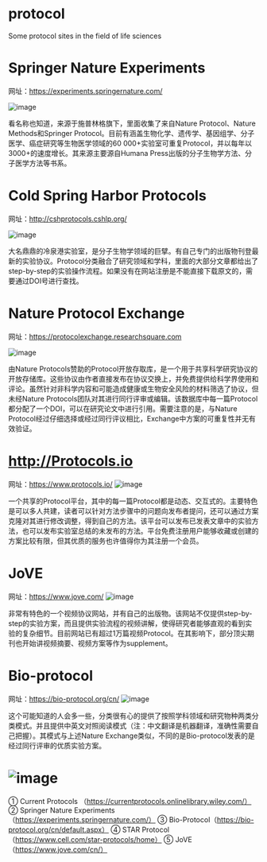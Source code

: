 # protocol
Some protocol sites in the field of life sciences
# Springer Nature Experiments

网址：https://experiments.springernature.com/

![image](https://user-images.githubusercontent.com/44421313/186062150-82c5a8e0-95b7-4ad5-8687-252c8b6e0dba.png)

看名称也知道，来源于施普林格旗下，里面收集了来自Nature Protocol、Nature Methods和Springer Protocol。目前有涵盖生物化学、遗传学、基因组学、分子医学、癌症研究等生物医学领域的60 000+实验室可重复Protocol，并以每年以3000+的速度增长。其来源主要源自Humana Press出版的分子生物学方法、分子医学方法等书系。
# Cold Spring Harbor Protocols

网址：http://cshprotocols.cshlp.org/

![image](https://user-images.githubusercontent.com/44421313/186062215-a61bd9c7-be17-4375-9b80-7dc882636f4a.png)

大名鼎鼎的冷泉港实验室，是分子生物学领域的巨擘。有自己专门的出版物刊登最新的实验协议。Protocol分类融合了研究领域和学科，里面的大部分文章都给出了step-by-step的实验操作流程。如果没有在网站注册是不能直接下载原文的，需要通过DOI号进行查找。
# Nature Protocol Exchange

网址：https://protocolexchange.researchsquare.com

![image](https://user-images.githubusercontent.com/44421313/186062251-dc794838-3430-4716-8885-1da34568a9d3.png)

由Nature Protocols赞助的Protocol开放存取库，是一个用于共享科学研究协议的开放存储库。这些协议由作者直接发布在协议交换上，并免费提供给科学界使用和评论。虽然针对非科学内容和可能造成健康或生物安全风险的材料筛选了协议，但未经Nature Protocols团队对其进行同行评审或编辑。该数据库中每一篇Protocol都分配了一个DOI，可以在研究论文中进行引用。需要注意的是，与Nature Protocol经过仔细选择或经过同行评议相比，Exchange中方案的可重复性并无有效验证。

# http://Protocols.io

网址：https://www.protocols.io/
![image](https://user-images.githubusercontent.com/44421313/186062296-3b0d5e56-826b-455f-9e14-a2cb481072a6.png)

一个共享的Protocol平台，其中的每一篇Protocol都是动态、交互式的。主要特色是可以多人共建，读者可以针对方法步骤中的问题向发布者提问，还可以通过方案克隆对其进行修改调整，得到自己的方法。该平台可以发布已发表文章中的实验方法，也可以发布实验室总结的未发布的方法。平台免费注册用户能够收藏或创建的方案比较有限，但其优质的服务也许值得你为其注册一个会员。

# JoVE

网址：https://www.jove.com/
![image](https://user-images.githubusercontent.com/44421313/186062341-536ffd92-4252-4470-8600-4cfa38ad39cc.png)

非常有特色的一个视频协议网站，并有自己的出版物。该网站不仅提供step-by-step的实验方案，而且提供实验流程的视频讲解，使得研究者能够直观的看到实验的复杂细节。目前网站已有超过1万篇视频Protocol。在其影响下，部分顶尖期刊也开始讲视频摘要、视频方案等作为supplement。

# Bio-protocol

网址：https://bio-protocol.org/cn/
![image](https://user-images.githubusercontent.com/44421313/186062373-55609560-86a5-4413-b16f-a5f82ab3e004.png)

这个可能知道的人会多一些，分类很有心的提供了按照学科领域和研究物种两类分类模式。并且提供中英文对照阅读模式（注：中文翻译是机器翻译，准确性需要自己把握）。其模式与上述Nature Exchange类似，不同的是Bio-protocol发表的是经过同行评审的优质实验方案。
# ![image](https://user-images.githubusercontent.com/44421313/186062526-eeb499f4-8e79-42bb-bfac-dc641a197303.png)
①	Current Protocols （https://currentprotocols.onlinelibrary.wiley.com/）
②	Springer Nature Experiments（https://experiments.springernature.com/）
③	Bio-Protocol（https://bio-protocol.org/cn/default.aspx）
④	STAR Protocol（https://www.cell.com/star-protocols/home）
⑤	JoVE（https://www.jove.com/cn/）
